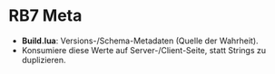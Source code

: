 # RB7 Meta
- **Build.lua**: Versions-/Schema-Metadaten (Quelle der Wahrheit).
- Konsumiere diese Werte auf Server-/Client-Seite, statt Strings zu duplizieren.
